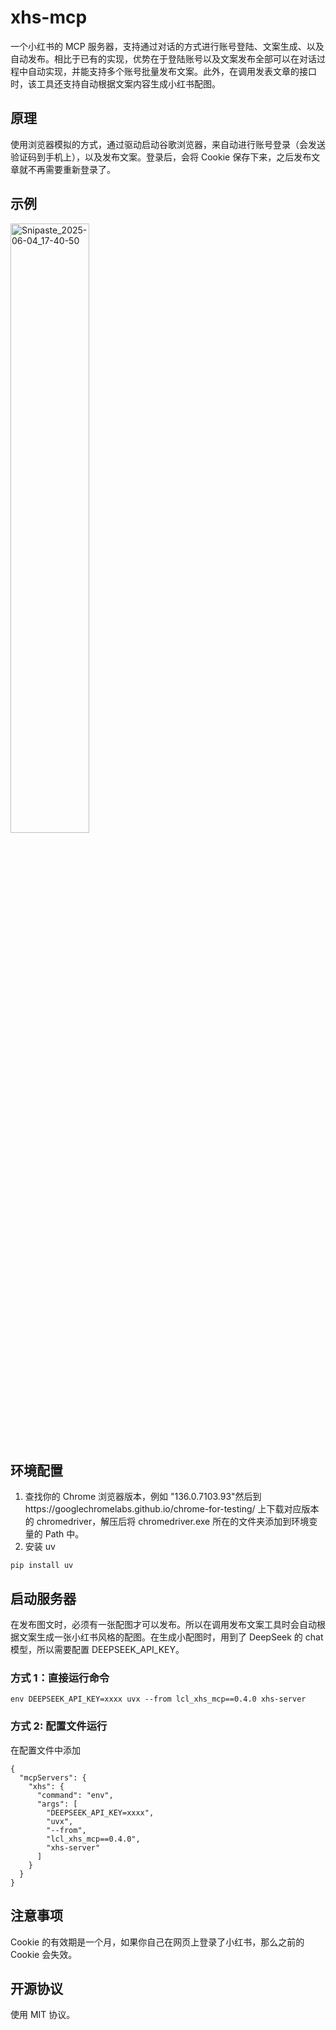 # xhs-mcp

一个小红书的 MCP 服务器，支持通过对话的方式进行账号登陆、文案生成、以及自动发布。相比于已有的实现，优势在于登陆账号以及文案发布全部可以在对话过程中自动实现，并能支持多个账号批量发布文案。此外，在调用发表文章的接口时，该工具还支持自动根据文案内容生成小红书配图。

## 原理

使用浏览器模拟的方式，通过驱动启动谷歌浏览器，来自动进行账号登录（会发送验证码到手机上），以及发布文案。登录后，会将 Cookie 保存下来，之后发布文章就不再需要重新登录了。

## 示例

<img src="https://github.com/user-attachments/assets/6df5e84e-449a-42a6-ad87-23ed2eb67124" alt="Snipaste_2025-06-04_17-40-50" width="50%">

## 环境配置

1. 查找你的 Chrome 浏览器版本，例如 "136.0.7103.93"然后到https://googlechromelabs.github.io/chrome-for-testing/ 上下载对应版本的 chromedriver，解压后将 chromedriver.exe 所在的文件夹添加到环境变量的 Path 中。
2. 安装 uv

```
pip install uv
```

## 启动服务器

在发布图文时，必须有一张配图才可以发布。所以在调用发布文案工具时会自动根据文案生成一张小红书风格的配图。在生成小配图时，用到了 DeepSeek 的 chat 模型，所以需要配置 DEEPSEEK_API_KEY。

### 方式 1：直接运行命令

```
env DEEPSEEK_API_KEY=xxxx uvx --from lcl_xhs_mcp==0.4.0 xhs-server
```

### 方式 2: 配置文件运行

在配置文件中添加

```
{
  "mcpServers": {
    "xhs": {
      "command": "env",
      "args": [
        "DEEPSEEK_API_KEY=xxxx",
        "uvx",
        "--from",
        "lcl_xhs_mcp==0.4.0",
        "xhs-server"
      ]
    }
  }
}
```

## 注意事项

Cookie 的有效期是一个月，如果你自己在网页上登录了小红书，那么之前的 Cookie 会失效。

## 开源协议

使用 MIT 协议。
